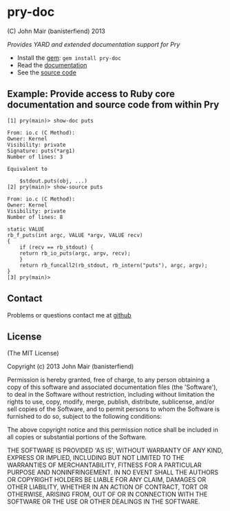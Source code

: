 pry-doc
=======

(C) John Mair (banisterfiend) 2013

_Provides YARD and extended documentation support for Pry_

* Install the [gem](https://rubygems.org/gems/pry-doc): `gem install pry-doc`
* Read the [documentation](http://rdoc.info/github/pry/pry-doc/master/file/README.md)
* See the [source code](http://github.com/pry/pry-doc)

Example: Provide access to Ruby core documentation and source code from within Pry
--------

    [1] pry(main)> show-doc puts

    From: io.c (C Method):
    Owner: Kernel
    Visibility: private
    Signature: puts(*arg1)
    Number of lines: 3

    Equivalent to

        $stdout.puts(obj, ...)
    [2] pry(main)> show-source puts

    From: io.c (C Method):
    Owner: Kernel
    Visibility: private
    Number of lines: 8

    static VALUE
    rb_f_puts(int argc, VALUE *argv, VALUE recv)
    {
        if (recv == rb_stdout) {
        return rb_io_puts(argc, argv, recv);
        }
        return rb_funcall2(rb_stdout, rb_intern("puts"), argc, argv);
    }
    [3] pry(main)>

Contact
-------

Problems or questions contact me at [github](http://github.com/banister)


License
-------

(The MIT License)

Copyright (c) 2013 John Mair (banisterfiend)

Permission is hereby granted, free of charge, to any person obtaining
a copy of this software and associated documentation files (the
'Software'), to deal in the Software without restriction, including
without limitation the rights to use, copy, modify, merge, publish,
distribute, sublicense, and/or sell copies of the Software, and to
permit persons to whom the Software is furnished to do so, subject to
the following conditions:

The above copyright notice and this permission notice shall be
included in all copies or substantial portions of the Software.

THE SOFTWARE IS PROVIDED 'AS IS', WITHOUT WARRANTY OF ANY KIND,
EXPRESS OR IMPLIED, INCLUDING BUT NOT LIMITED TO THE WARRANTIES OF
MERCHANTABILITY, FITNESS FOR A PARTICULAR PURPOSE AND NONINFRINGEMENT.
IN NO EVENT SHALL THE AUTHORS OR COPYRIGHT HOLDERS BE LIABLE FOR ANY
CLAIM, DAMAGES OR OTHER LIABILITY, WHETHER IN AN ACTION OF CONTRACT,
TORT OR OTHERWISE, ARISING FROM, OUT OF OR IN CONNECTION WITH THE
SOFTWARE OR THE USE OR OTHER DEALINGS IN THE SOFTWARE.
